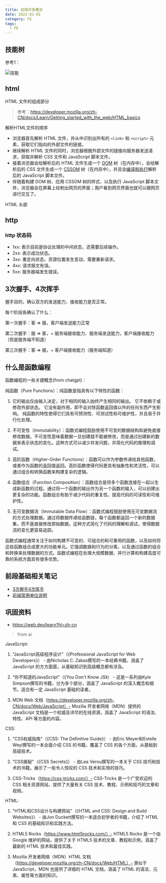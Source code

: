 ```yaml
---
title: 前端开发概览
date: 2022-01-01
category: FE
tags:
  - FE
---
```


<!-- more -->

## 技能树

参考1：

![技能](./image/fe-skill-tree.jpg)

## html

HTML 文件的组成部分

> 参考：https://developer.mozilla.org/zh-CN/docs/Learn/Getting_started_with_the_web/HTML_basics

解析HTML文件的顺序

-   浏览器首先解析 HTML 文件，并从中识别出所有的 `<link>` 和 `<script>` 元素，获取它们指向的外部文件的链接。
-   继续解析 HTML 文件的同时，浏览器根据外部文件的链接向服务器发送请求，获取并解析 CSS 文件和 JavaScript 脚本文件。
-   接着浏览器会给解析后的 HTML 文件生成一个 [DOM](https://developer.mozilla.org/zh-CN/docs/Web/API/Document_Object_Model) 树（在内存中），会给解析后的 CSS 文件生成一个 [CSSOM](https://developer.mozilla.org/zh-CN/docs/Glossary/CSSOM) 树（在内存中），并且会[编译和执行](https://developer.mozilla.org/zh-CN/docs/Web/Performance/How_browsers_work#%E5%85%B6%E4%BB%96%E8%BF%87%E7%A8%8B)解析后的 JavaScript 脚本文件。
-   伴随着构建 DOM 树、应用 CSSOM 树的样式、以及执行 JavaScript 脚本文件，浏览器会在屏幕上绘制出网页的界面；用户看到网页界面也就可以跟网页进行交互了。

HTML 头部


## http 

### http 状态码

- 1xx: 表示目前是协议处理的中间状态，还需要后续操作。
- 2xx: 表示成功状态。
- 3xx: 重定向状态，资源位置发生变动，需要重新请求。
- 4xx: 请求报文有误。
- 5xx: 服务器端发生错误。


## 3次握手、4次挥手

握手目的，确认双方的发送能力、接收能力是否正常。

每个阶段各确认了什么：

第一次握手：客 => 服，客户端发送能力正常

第二次握手：服 => 客，+ 服务端接收能力、服务端发送能力，客户端接收能力（但是服务端不知道）

第三次握手：客 => 服，+ 客户端接收能力（服务端知道）

## 什么是函数编程

函数编程的一些关键概念(from chatgpt)：

纯函数（Pure Functions）：纯函数是指具有以下特性的函数：

1. 它的输出仅由输入决定，对于相同的输入始终产生相同的输出。
它不依赖于或修改外部状态。
它没有副作用，即不会对除函数返回值以外的任何东西产生影响。
纯函数的特性使得它们具有可预测性、可测试性和可维护性，并且易于并行化处理。

2. 不可变性（Immutability）：函数式编程鼓励使用不可变的数据结构和避免直接修改数据。不可变性意味着数据一旦创建就不能被修改，而是通过创建新的数据来表示状态的变化。这种方式可以减少并发问题，并简化代码的推理和调试。

3. 高阶函数（Higher-Order Functions）：函数可以作为参数传递给其他函数，或者作为函数的返回值返回。高阶函数使得代码更具有抽象性和灵活性，可以通过组合和转换函数来构建复杂的逻辑。

4. 函数组合（Function Composition）：函数组合是将多个函数连接在一起以生成新函数的过程。通过将一个函数的输出作为另一个函数的输入，可以创建出更复杂的功能。函数组合有助于减少代码的重复性，提高代码的可读性和可维护性。

5. 无可变数据流（Immutable Data Flow）：函数式编程鼓励使用无可变数据流的方式处理数据。通过将数据传递给函数链，每个函数都返回一个新的数据集，而不是直接修改原始数据。这种方式简化了代码的理解和调试，使得数据流的变化更容易追踪。

函数式编程通常关注于如何构建不可变的、可组合的和可重用的函数，以及如何将这些函数组合成更大的功能单元。它强调数据和行为的分离，以及通过函数的组合和转换来处理数据的方式。函数式编程在处理大规模数据、并行计算和构建高度可靠的系统方面具有很多优势。

## 前段基础相关笔记

- [3次握手4次挥手](./three-way-handshake.md)
- [前端常用单位说明](./fe-unit.md)

## 巩固资料

- https://web.dev/learn?hl=zh-cn

> from ai

JavaScript:

1. "JavaScript高级程序设计"（《Professional JavaScript for Web Developers》） - 由Nicholas C. Zakas撰写的一本经典书籍，涵盖了 JavaScript 的方方面面，从基础知识到高级概念都有涉及。

2. "你不知道的JavaScript"（《You Don't Know JS》） - 这是一系列由Kyle Simpson撰写的书籍，分为多个部分，涵盖了 JavaScript 的深入概念和细节。适合有一定 JavaScript 基础的读者。

3. MDN Web 文档（https://developer.mozilla.org/zh-CN/docs/Web/JavaScript）- Mozilla 开发者网络（MDN）提供的 JavaScript 文档是一个权威且详尽的在线资源，涵盖了 JavaScript 的语法、特性、API 等方面的内容。

CSS:

1. "CSS权威指南"（《CSS: The Definitive Guide》） - 由Eric Meyer和Estelle Weyl撰写的一本全面介绍 CSS 的书籍，覆盖了 CSS 的各个方面，从基础到高级技术。

2. "CSS揭秘"（《CSS Secrets》） - 由Lea Verou撰写的一本关于 CSS 技巧和技术的书籍，展示了一些令人惊叹的 CSS 技术和实用的技巧。

3. CSS-Tricks（https://css-tricks.com/）- CSS-Tricks 是一个广受欢迎的 CSS 相关资源网站，提供了大量有关 CSS 技术、教程、示例和技巧的文章和视频。

HTML:

1. "HTML和CSS设计与构建网站"（《HTML and CSS: Design and Build Websites》） - 由Jon Duckett撰写的一本适合初学者的书籍，介绍了 HTML 和 CSS 的基础知识和实践方法。

2. HTML5 Rocks（https://www.html5rocks.com/）- HTML5 Rocks 是一个由 Google 维护的网站，提供了关于 HTML5 技术的文章、教程和示例，涵盖了最新的 HTML 技术和最佳实践。

3. Mozilla 开发者网络（MDN）HTML 文档（https://developer.mozilla.org/zh-CN/docs/Web/HTML）- 类似于 JavaScript，MDN 也提供了详细的 HTML 文档，涵盖了 HTML 的语法、元素、属性等方面的知识。
